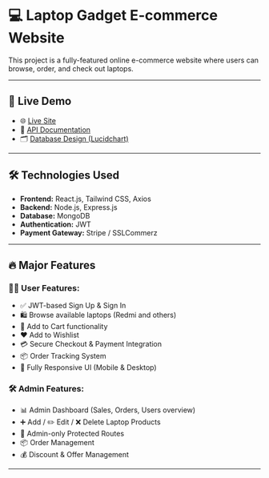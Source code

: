 # 💻 Laptop Gadget E-commerce Website

This project is a fully-featured online e-commerce website where users can browse, order, and check out laptops.

---

## 🚀 Live Demo

- 🌐 [Live Site](https://your-live-site-link.com)
- 📘 [API Documentation](https://documenter.getpostman.com/view/39104973/2sB2cUC3nt)
- 🗂️ [Database Design (Lucidchart)](https://lucid.app/lucidchart/d6abb78f-b5a7-4872-87da-d1b07c8f2a00/edit?viewport_loc=540%2C2092%2C3326%2C1578%2C0_0&invitationId=inv_c7f0707b-cad7-46f2-8c32-4b7881d4ccbc)

---

## 🛠️ Technologies Used

- **Frontend:** React.js, Tailwind CSS, Axios
- **Backend:** Node.js, Express.js
- **Database:** MongoDB
- **Authentication:** JWT
- **Payment Gateway:** Stripe / SSLCommerz

---

## 🔥 Major Features

### 🧑‍💼 User Features:

- ✅ JWT-based Sign Up & Sign In
- 🛍️ Browse available laptops (Redmi and others)
- 🛒 Add to Cart functionality
- ❤️ Add to Wishlist
- 💳 Secure Checkout & Payment Integration
- 📦 Order Tracking System
- 📱 Fully Responsive UI (Mobile & Desktop)

### 🛠️ Admin Features:

- 📊 Admin Dashboard (Sales, Orders, Users overview)
- ➕ Add / ✏️ Edit / ❌ Delete Laptop Products
- 🔐 Admin-only Protected Routes
- 📦 Order Management
- 💰 Discount & Offer Management

---
